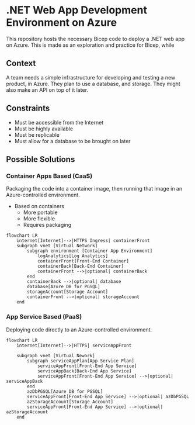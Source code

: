  # .NET Web App Development Environment on Azure

This repository hosts the necessary Bicep code to deploy a .NET web app on Azure. This is made as an exploration and practice for Bicep, while

## Context

A team needs a simple infrastructure for developing and testing a new product, in Azure. They plan to use a database, and storage. They might also make an API on top of it later.

## Constraints

- Must be accessible from the Internet
- Must be highly available
- Must be replicable
- Must allow for a database to be brought on later

## Possible Solutions

### Container Apps Based (CaaS)

Packaging the code into a container image, then running that image in an Azure-controlled environment.

- Based on containers
  - More portable
  - More flexible
  - Requires packaging

```mermaid
flowchart LR
    internet[Internet]-->|HTTPS Ingress| containerFront
    subgraph vnet [Virtual Network]
        subgraph environment [Container App Environment]
            logAnalytics[Log Analytics]
            containerFront[Front-End Container]
            containerBack[Back-End Container]
            containerFront -->|optional| containerBack
        end
        containerBack -->|optional| database
        database[Azure DB for PGSQL]
        storageAccount[Storage Account]
        containerFront -->|optional| storageAccount
    end
```


### App Service Based (PaaS)

Deploying code directly to an Azure-controlled environment.

```mermaid
flowchart LR
    internet[Internet]-->|HTTPS| serviceAppFront

    subgraph vnet [Virtual Nework]
        subgraph serviceAppPlan[App Service Plan]
            serviceAppFront[Front-End App Service]
            serviceAppBack[Back-End App Service]
            serviceAppFront[Front-End App Service] -->|optional| serviceAppBack
        end
        azDbPGSQL[Azure DB for PGSQL]
        serviceAppFront[Front-End App Service] -->|optional| azDbPGSQL
        azStorageAccount[Storage Account]
        serviceAppFront[Front-End App Service] -->|optional| azStorageAccount
    end
```
